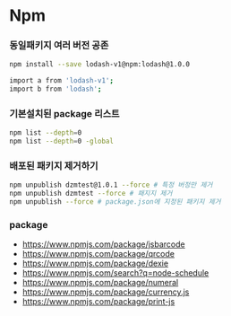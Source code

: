 # Npm

### 동일패키지 여러 버전 공존

```sh
npm install --save lodash-v1@npm:lodash@1.0.0

import a from 'lodash-v1';
import b from 'lodash';
```

### 기본설치된 package 리스트

```sh
npm list --depth=0
npm list --depth=0 -global
```

### 배포된 패키지 제거하기

```sh
npm unpublish dzmtest@1.0.1 --force # 특정 버정만 제거
npm unpublish dzmtest --force # 패지지 제거
npm unpublish --force # package.json에 지정된 패키지 제거
```

### package

- https://www.npmjs.com/package/jsbarcode
- https://www.npmjs.com/package/qrcode
- https://www.npmjs.com/package/dexie
- https://www.npmjs.com/search?q=node-schedule
- https://www.npmjs.com/package/numeral
- https://www.npmjs.com/package/currency.js
- https://www.npmjs.com/package/print-js